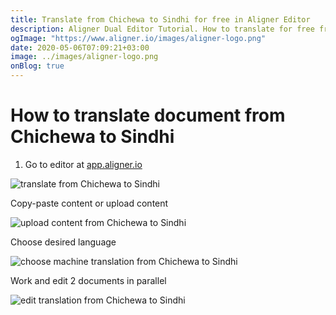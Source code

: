 ```yaml
---
title: Translate from Chichewa to Sindhi for free in Aligner Editor
description: Aligner Dual Editor Tutorial. How to translate for free from Chichewa to Sindhi. Aligner is multilingual document management platform. 
ogImage: "https://www.aligner.io/images/aligner-logo.png"
date: 2020-05-06T07:09:21+03:00
image: ../images/aligner-logo.png
onBlog: true
---
```


# How to translate document from Chichewa to Sindhi

1. Go to editor at [app.aligner.io](https://app.aligner.io "Aligner App web page")

![translate from Chichewa to Sindhi](../aligner-blank-editor.png "translate from Chichewa to Sindhi")

Copy-paste content or upload content

![upload content from Chichewa to Sindhi](../aligner-uploaded-document.png "upload content from Chichewa to Sindhi")

Choose desired language

![choose machine translation from Chichewa to Sindhi](../aligner-language-dropdown.png "choose machine translation from Chichewa to Sindhi")

Work and edit 2 documents in parallel

![edit translation from Chichewa to Sindhi](../aligner-double-sitded-editor.png "edit translation from Chichewa to Sindhi")

